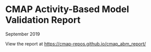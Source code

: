 # CMAP Activity-Based Model Validation Report 

September 2019

View the report at https://cmap-repos.github.io/cmap_abm_report/ 
